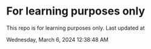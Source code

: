 # For learning purposes only
This repo is for learning purposes only.
Last updated at

Wednesday, March 6, 2024 12:38:48 AM

